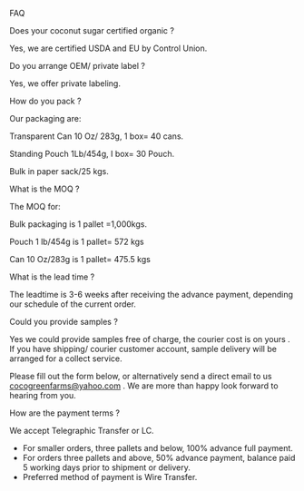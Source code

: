FAQ

Does your coconut sugar certified organic ?

Yes, we are certified  USDA and EU by Control Union.

Do you arrange OEM/ private label ?

Yes, we offer private labeling.

How do you pack ?

Our packaging are: 

Transparent Can 10 Oz/ 283g, 1 box= 40 cans.

Standing Pouch 1Lb/454g, I box= 30 Pouch.

Bulk in paper sack/25 kgs.

What is the MOQ ?

The MOQ for:

 Bulk packaging is 1 pallet =1,000kgs.

Pouch 1 lb/454g is 1 pallet= 572 kgs

Can 10 Oz/283g is 1 pallet= 475.5 kgs

What is the lead time ?

The leadtime is 3-6 weeks after receiving the advance payment, depending our schedule of the current order.

Could you provide samples ?

Yes we could provide samples free of charge, the courier cost is on yours . If you have shipping/ courier customer account, sample delivery will be arranged for a collect service.

Please fill out the form below, or alternatively send a direct email to us [cocogreenfarms@yahoo.com](mailto:cocogreenfarms@yahoo.com) . We are more than happy look forward to hearing from you.

How are the payment terms ?

We accept Telegraphic Transfer or LC.

- For smaller orders, three pallets and below, 100% advance full payment.
- For orders three pallets and above, 50% advance payment, balance paid 5 working days prior to shipment or delivery.
- Preferred method of payment is Wire Transfer.